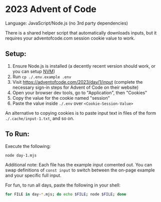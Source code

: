 # 2023 Advent of Code

Language: JavaScript/Node.js (no 3rd party dependencies)

There is a shared helper script that automatically downloads inputs, but it requires your adventofcode.com session cookie value to work.

## Setup:

1. Ensure Node.js is installed (a decently recent version should work, or you can setup [NVM](https://github.com/nvm-sh/nvm))
2. Run `cp ./.env.example .env`
3. Visit <https://adventofcode.com/2023/day/1/input> (complete the necessary sign-in steps for Advent of Code on their website)
4. Open your browser dev tools, go to "Application", then "Cookies"
5. Copy the value for the cookie named "session"
6. Paste the value inside `./.env` over `<Cookie-Session-Value>`

An alternative to copying cookies is to paste input text in files of the form `./.cache/input-1.txt`, and so on.

## To Run:

Execute the following:

```bash
node day-1.mjs
```

Additional note: Each file has the example input comented out. You can swap definitions of `const input` to switch between the on-page example and your specific full input.

For fun, to run all days, paste the following in your shell:

```bash
for FILE in day-*.mjs; do echo $FILE; node $FILE; done
```
